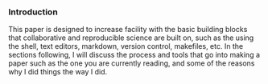 ### Introduction
This paper is designed to increase facility with the basic building blocks that collaborative and reproducible science are built on, such as the using the shell, text editors, markdown, version control, makefiles, etc.  In the sections following, I will discuss the process and tools that go into making a paper such as the one you are currently reading, and some of the reasons why I did things the way I did. 

